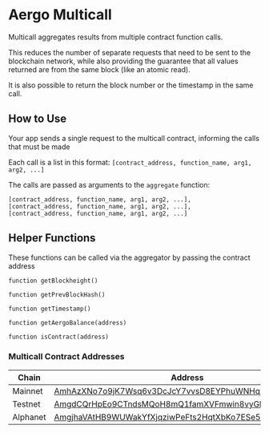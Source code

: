 # Aergo Multicall

Multicall aggregates results from multiple contract function calls.

This reduces the number of separate requests that need to be sent to the blockchain
network, while also providing the guarantee that all values returned are from the
same block (like an atomic read).

It is also possible to return the block number or the timestamp in the same call.


## How to Use

Your app sends a single request to the multicall contract, informing the calls
that must be made

Each call is a list in this format: `[contract_address, function_name, arg1, arg2, ...]`

The calls are passed as arguments to the `aggregate` function:

```
[contract_address, function_name, arg1, arg2, ...],
[contract_address, function_name, arg1, arg2, ...],
[contract_address, function_name, arg1, arg2, ...]
```


## Helper Functions

These functions can be called via the aggregator by passing the contract address

```
function getBlockheight()

function getPrevBlockHash()

function getTimestamp()

function getAergoBalance(address)

function isContract(address)
```


### Multicall Contract Addresses

| Chain   | Address |
| ------- | ------- |
| Mainnet | [AmhAzXNo7o9jK7Wsq6v3DcJcY7vvsD8EYPhuWNHq5RFFYxwJR5kX](https://mainnet.aergoscan.io/account/AmhAzXNo7o9jK7Wsq6v3DcJcY7vvsD8EYPhuWNHq5RFFYxwJR5kX/?tab=interactive) |
| Testnet | [AmgdCQrHpEo9CTndsMQoH8mQ1famXVFmwin8vyGba7PrRshkT9sL](https://testnet.aergoscan.io/account/AmgdCQrHpEo9CTndsMQoH8mQ1famXVFmwin8vyGba7PrRshkT9sL/?tab=interactive) |
| Alphanet | [AmgjhaVAtHB9WUWakYfXjqziwPeFts2HqtXbKo7ESe5MLLfALLX6](https://alpha.aergoscan.io/account/AmgjhaVAtHB9WUWakYfXjqziwPeFts2HqtXbKo7ESe5MLLfALLX6/?tab=interactive) |
